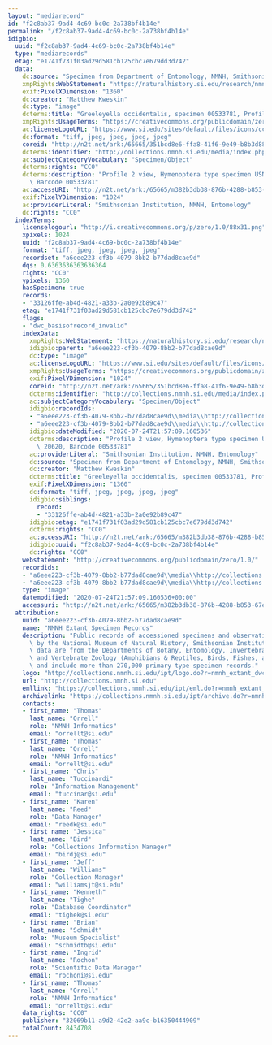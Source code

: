 ```yaml
---
layout: "mediarecord"
id: "f2c8ab37-9ad4-4c69-bc0c-2a738bf4b14e"
permalink: "/f2c8ab37-9ad4-4c69-bc0c-2a738bf4b14e"
idigbio:
  uuid: "f2c8ab37-9ad4-4c69-bc0c-2a738bf4b14e"
  type: "mediarecords"
  etag: "e1741f731f03ad29d581cb125cbc7e679dd3d742"
  data:
    dc:source: "Specimen from Department of Entomology, NMNH, Smithsonian"
    xmpRights:WebStatement: "https://naturalhistory.si.edu/research/nmnh-collections/museum-collections-policies"
    exif:PixelXDimension: "1360"
    dc:creator: "Matthew Kweskin"
    dc:type: "image"
    dcterms:title: "Greeleyella occidentalis, specimen 00533781, Profile 2"
    xmpRights:UsageTerms: "https://creativecommons.org/publicdomain/zero/1.0/"
    ac:licenseLogoURL: "https://www.si.edu/sites/default/files/icons/cc0.svg"
    dc:format: "tiff, jpeg, jpeg, jpeg, jpeg"
    coreid: "http://n2t.net/ark:/65665/351bcd8e6-ffa8-41f6-9e49-b8b3d88240c5"
    dcterms:identifier: "http://collections.nmnh.si.edu/media/index.php?irn=9117942"
    ac:subjectCategoryVocabulary: "Specimen/Object"
    dcterms:rights: "CC0"
    dcterms:description: "Profile 2 view, Hymenoptera type specimen USNM Number 20620,\
      \ Barcode 00533781"
    ac:accessURI: "http://n2t.net/ark:/65665/m382b3db38-876b-4288-b853-67e9f58226fd"
    exif:PixelYDimension: "1024"
    ac:providerLiteral: "Smithsonian Institution, NMNH, Entomology"
    dc:rights: "CC0"
  indexTerms:
    licenselogourl: "http://i.creativecommons.org/p/zero/1.0/88x31.png"
    xpixels: 1024
    uuid: "f2c8ab37-9ad4-4c69-bc0c-2a738bf4b14e"
    format: "tiff, jpeg, jpeg, jpeg, jpeg"
    recordset: "a6eee223-cf3b-4079-8bb2-b77dad8cae9d"
    dqs: 0.6363636363636364
    rights: "CC0"
    ypixels: 1360
    hasSpecimen: true
    records:
    - "33126ffe-ab4d-4821-a33b-2a0e92b89c47"
    etag: "e1741f731f03ad29d581cb125cbc7e679dd3d742"
    flags:
    - "dwc_basisofrecord_invalid"
    indexData:
      xmpRights:WebStatement: "https://naturalhistory.si.edu/research/nmnh-collections/museum-collections-policies"
      idigbio:parent: "a6eee223-cf3b-4079-8bb2-b77dad8cae9d"
      dc:type: "image"
      ac:licenseLogoURL: "https://www.si.edu/sites/default/files/icons/cc0.svg"
      xmpRights:UsageTerms: "https://creativecommons.org/publicdomain/zero/1.0/"
      exif:PixelYDimension: "1024"
      coreid: "http://n2t.net/ark:/65665/351bcd8e6-ffa8-41f6-9e49-b8b3d88240c5"
      dcterms:identifier: "http://collections.nmnh.si.edu/media/index.php?irn=9117942"
      ac:subjectCategoryVocabulary: "Specimen/Object"
      idigbio:recordIds:
      - "a6eee223-cf3b-4079-8bb2-b77dad8cae9d\\media\\http://collections.mnh.si.edu/media/index.php?irn=9117942"
      - "a6eee223-cf3b-4079-8bb2-b77dad8cae9d\\media\\http://collections.nmnh.si.edu/media/index.php?irn=9117942"
      idigbio:dateModified: "2020-07-24T21:57:09.160536"
      dcterms:description: "Profile 2 view, Hymenoptera type specimen USNM Number\
        \ 20620, Barcode 00533781"
      ac:providerLiteral: "Smithsonian Institution, NMNH, Entomology"
      dc:source: "Specimen from Department of Entomology, NMNH, Smithsonian"
      dc:creator: "Matthew Kweskin"
      dcterms:title: "Greeleyella occidentalis, specimen 00533781, Profile 2"
      exif:PixelXDimension: "1360"
      dc:format: "tiff, jpeg, jpeg, jpeg, jpeg"
      idigbio:siblings:
        record:
        - "33126ffe-ab4d-4821-a33b-2a0e92b89c47"
      idigbio:etag: "e1741f731f03ad29d581cb125cbc7e679dd3d742"
      dcterms:rights: "CC0"
      ac:accessURI: "http://n2t.net/ark:/65665/m382b3db38-876b-4288-b853-67e9f58226fd"
      idigbio:uuid: "f2c8ab37-9ad4-4c69-bc0c-2a738bf4b14e"
      dc:rights: "CC0"
    webstatement: "http://creativecommons.org/publicdomain/zero/1.0/"
    recordids:
    - "a6eee223-cf3b-4079-8bb2-b77dad8cae9d\\media\\http://collections.mnh.si.edu/media/index.php?irn=9117942"
    - "a6eee223-cf3b-4079-8bb2-b77dad8cae9d\\media\\http://collections.nmnh.si.edu/media/index.php?irn=9117942"
    type: "image"
    datemodified: "2020-07-24T21:57:09.160536+00:00"
    accessuri: "http://n2t.net/ark:/65665/m382b3db38-876b-4288-b853-67e9f58226fd"
  attribution:
    uuid: "a6eee223-cf3b-4079-8bb2-b77dad8cae9d"
    name: "NMNH Extant Specimen Records"
    description: "Public records of accessioned specimens and observations curated\
      \ by the National Museum of Natural History, Smithsonian Institution. These\
      \ data are from the Departments of Botany, Entomology, Invertebrate Zoology\
      \ and Vertebrate Zoology (Amphibians & Reptiles, Birds, Fishes, and Mammals)\
      \ and include more than 270,000 primary type specimen records."
    logo: "http://collections.nmnh.si.edu/ipt/logo.do?r=nmnh_extant_dwc-a"
    url: "http://collections.nmnh.si.edu"
    emllink: "https://collections.nmnh.si.edu/ipt/eml.do?r=nmnh_extant_dwc-a"
    archivelink: "https://collections.nmnh.si.edu/ipt/archive.do?r=nmnh_extant_dwc-a"
    contacts:
    - first_name: "Thomas"
      last_name: "Orrell"
      role: "NMNH Informatics"
      email: "orrellt@si.edu"
    - first_name: "Thomas"
      last_name: "Orrell"
      role: "NMNH Informatics"
      email: "orrellt@si.edu"
    - first_name: "Chris"
      last_name: "Tuccinardi"
      role: "Information Management"
      email: "tuccinar@si.edu"
    - first_name: "Karen"
      last_name: "Reed"
      role: "Data Manager"
      email: "reedk@si.edu"
    - first_name: "Jessica"
      last_name: "Bird"
      role: "Collections Information Manager"
      email: "birdj@si.edu"
    - first_name: "Jeff"
      last_name: "Williams"
      role: "Collection Manager"
      email: "williamsjt@si.edu"
    - first_name: "Kenneth"
      last_name: "Tighe"
      role: "Database Coordinator"
      email: "tighek@si.edu"
    - first_name: "Brian"
      last_name: "Schmidt"
      role: "Museum Specialist"
      email: "schmidtb@si.edu"
    - first_name: "Ingrid"
      last_name: "Rochon"
      role: "Scientific Data Manager"
      email: "rochoni@si.edu"
    - first_name: "Thomas"
      last_name: "Orrell"
      role: "NMNH Informatics"
      email: "orrellt@si.edu"
    data_rights: "CC0"
    publisher: "32069b11-a9d2-42e2-aa9c-b16350444909"
    totalCount: 8434708
---
```

